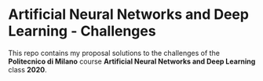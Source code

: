 # Artificial Neural Networks and Deep Learning - Challenges

This repo contains my proposal solutions to the challenges of the **Politecnico di Milano** course **Artificial Neural Networks and Deep Learning** class **2020**.

